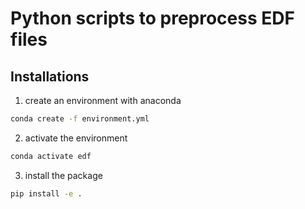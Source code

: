 # Python scripts to preprocess EDF files

## Installations

1. create an environment with anaconda
```bash
conda create -f environment.yml
```
2. activate the environment
```bash
conda activate edf
```
3. install the package
```bash
pip install -e .
```
